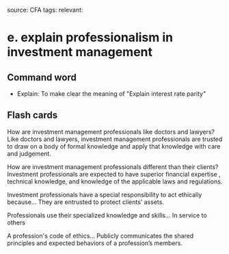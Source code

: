 source: CFA
tags: 
relevant: 

# e. explain professionalism in investment management

## Command word

- Explain: To make clear the meaning of "Explain interest rate parity"

## Flash cards

How are investment management professionals like doctors and lawyers?
Like doctors and lawyers, investment management professionals are trusted to draw on a body of formal knowledge and apply that knowledge with care and judgement.

How are investment management professionals different than their clients?
Investment professionals are expected to have superior financial expertise , technical knowledge, and knowledge of the applicable laws and regulations.

Investment professionals have a special responsibility to act ethically because...
They are entrusted to protect clients’ assets.

Professionals use their specialized knowledge and skills...
In service to others

A profession's code of ethics...
Publicly communicates the shared principles and expected behaviors of a profession’s members.


